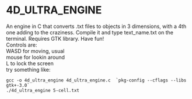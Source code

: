 # 4D_ULTRA_ENGINE
An engine in C that converts .txt files to objects in 3 dimensions, with a 4th one adding to the craziness. Compile it and type text_name.txt on the terminal. Requires GTK library. Have fun!  
Controls are:  
  WASD for moving, usual  
  mouse for lookin around  
  L to lock the screen  
try something like:  
```
gcc -o 4d_ultra_engine 4d_ultra_engine.c  `pkg-config --cflags --libs gtk+-3.0`
./4d_ultra_engine 5-cell.txt
```


	
